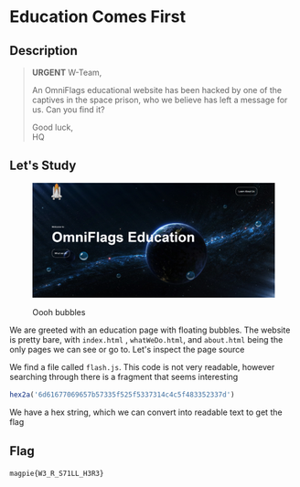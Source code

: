 # Education Comes First

## Description

> **URGENT** W-Team,
>
> An OmniFlags educational website has been hacked by one of the captives in the space prison, who we believe has left a message for us. Can you find it?
>
> Good luck,\
> HQ

## Let's Study

<figure><img src="../../.gitbook/assets/image (20).png" alt=""><figcaption><p>Oooh bubbles</p></figcaption></figure>

We are greeted with an education page with floating bubbles. The website is pretty bare, with `index.html` , `whatWeDo.html`, and `about.html` being the only pages we can see or go to. Let's inspect the page source

We find a file called `flash.js`. This code is not very readable, however searching through there is a fragment that seems interesting

```javascript
hex2a('6d61677069657b57335f525f5337314c4c5f483352337d')
```

We have a hex string, which we can convert into readable text to get the flag

## Flag

`magpie{W3_R_S71LL_H3R3}`
